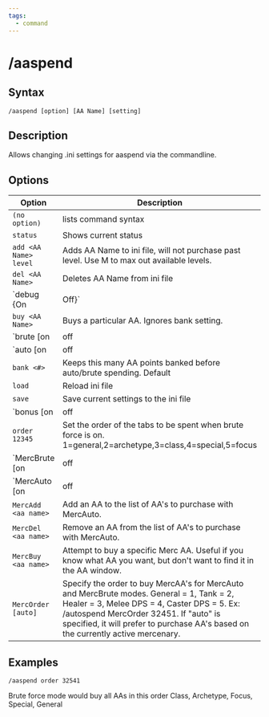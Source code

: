 ```yaml
---
tags:
  - command
---
```


# /aaspend

## Syntax

<!--cmd-syntax-start-->
```eqcommand
/aaspend [option] [AA Name] [setting]
```
<!--cmd-syntax-end-->

## Description

<!--cmd-desc-start-->
Allows changing .ini settings for aaspend via the commandline.
<!--cmd-desc-end-->

## Options

| Option | Description |
|--------|-------------|
| `(no option)` | lists command syntax |
| `status` | Shows current status |
| `add <AA Name> level` | Adds AA Name to ini file, will not purchase past level. Use M to max out available levels. |
| `del <AA Name>` | Deletes AA Name from ini file |
| `debug {On|Off}` | turn on or off debug. |
| `buy <AA Name>` | Buys a particular AA. Ignores bank setting. |
| `brute [on|off|now]` | Buys first available ability on ding, or now if specified. Default |
| `auto [on|off|now]` | Autospends AA's based on ini on ding, or now if specified. Default |
| `bank <#>` | Keeps this many AA points banked before auto/brute spending. Default |
| `load` | Reload ini file |
| `save` | Save current settings to the ini file |
| `bonus [on|off|now]` | only buy AA that aren't autogranted. A powerleveler's best friend! |
| `order 12345` | Set the order of the tabs to be spent when brute force is on. 1=general,2=archetype,3=class,4=special,5=focus |
| `MercBrute [on|off|now]` | Same as Brute for the player, but is used for the mercenary. |
| `MercAuto [on|off|now]` | Same as Auto for the player, but is used for the mercenary. |
| `MercAdd <aa name>` | Add an AA to the list of AA's to purchase with MercAuto. |
| `MercDel <aa name>` | Remove an AA from the list of AA's to purchase with MercAuto. |
| `MercBuy <aa name>` | Attempt to buy a specific Merc AA. Useful if you know what AA you want, but don't want to find it in the AA window. |
| `MercOrder [auto]` | Specify the order to buy MercAA's for MercAuto and MercBrute modes. General = 1, Tank = 2, Healer = 3, Melee DPS = 4, Caster DPS = 5. Ex: /autospend MercOrder 32451. If "auto" is specified, it will prefer to purchase AA's based on the currently active mercenary. |

## Examples

`/aaspend order 32541`

Brute force mode would buy all AAs in this order Class, Archetype, Focus, Special, General